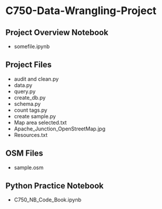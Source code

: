 # C750-Data-Wrangling-Project

## Project Overview Notebook
<ul>
<li>somefile.ipynb</li>
</ul>

## Project Files
<ul>
<li>audit and clean.py</li>
<li>data.py</li>
<li>query.py</li>
<li>create_db.py</li>
<li>schema.py</li>
<li>count tags.py</li>
<li>create sample.py</li>
<li>Map area selected.txt</li>
<li>Apache_Junction‬_OpenStreetMap.jpg</li>
<li>Resources.txt</li>
</ul>

## OSM Files
<ul>
<li>sample.osm</li> 
</ul>

## Python Practice Notebook
<ul>
<li>C750_NB_Code_Book.ipynb</li> 
</ul>

